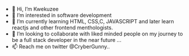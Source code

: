 - 👋 Hi, I’m Kwekuzee
- 👀 I’m interested in software development
- 🌱 I’m currently learning HTML, CSS,C, JAVASCRIPT and later learn reactjs and other frontend menthologists. 
- 💞️ I’m looking to collaborate with liked minded people on my journey to be a full stack developer in the near future ...
- 📫 Reach me on twitter @CryberGunny..

<!---
Kwekuzee/Kwekuzee is a ✨ special ✨ repository because its `README.md` (this file) appears on your GitHub profile.
You can click the Preview link to take a look at your changes.
--->
